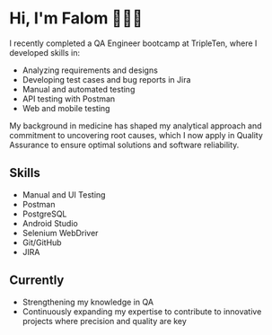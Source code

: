 # Hi, I'm Falom 👋🏽🌸

I recently completed a QA Engineer bootcamp at TripleTen, where I developed skills in:

- Analyzing requirements and designs
- Developing test cases and bug reports in Jira
- Manual and automated testing
- API testing with Postman
- Web and mobile testing

My background in medicine has shaped my analytical approach and commitment to uncovering root causes, which I now apply in Quality Assurance to ensure optimal solutions and software reliability.

## Skills

- Manual and UI Testing
- Postman
- PostgreSQL
- Android Studio
- Selenium WebDriver
- Git/GitHub
- JIRA

## Currently

- Strengthening my knowledge in QA
- Continuously expanding my expertise to contribute to innovative projects where precision and quality are key
